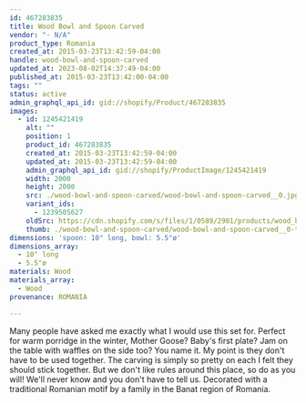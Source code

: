 ```yaml
---
id: 467283835
title: Wood Bowl and Spoon Carved
vendor: "- N/A"
product_type: Romania
created_at: 2015-03-23T13:42:59-04:00
handle: wood-bowl-and-spoon-carved
updated_at: 2023-08-02T14:37:49-04:00
published_at: 2015-03-23T13:42:00-04:00
tags: ""
status: active
admin_graphql_api_id: gid://shopify/Product/467283835
images:
  - id: 1245421419
    alt: ""
    position: 1
    product_id: 467283835
    created_at: 2015-03-23T13:42:59-04:00
    updated_at: 2015-03-23T13:42:59-04:00
    admin_graphql_api_id: gid://shopify/ProductImage/1245421419
    width: 2000
    height: 2000
    src: ./wood-bowl-and-spoon-carved/wood-bowl-and-spoon-carved__0.jpg
    variant_ids:
      - 1239505627
    oldSrc: https://cdn.shopify.com/s/files/1/0589/2901/products/wood_bowl_and_spoon_carved.jpeg?v=1427132579
    thumb: ./wood-bowl-and-spoon-carved/wood-bowl-and-spoon-carved__0-thumb.jpg
dimensions: 'spoon: 10" long, bowl: 5.5"ø'
dimensions_array:
  - 10" long
  - 5.5"ø
materials: Wood
materials_array:
  - Wood
provenance: ROMANIA

---
```


Many people have asked me exactly what I would use this set for. Perfect for warm porridge in the winter, Mother Goose? Baby's first plate? Jam on the table with waffles on the side too? You name it. My point is they don't have to be used together. The carving is simply so pretty on each I felt they should stick together. But we don't like rules around this place, so do as you will! We'll never know and you don't have to tell us. Decorated with a traditional Romanian motif by a family in the Banat region of Romania.